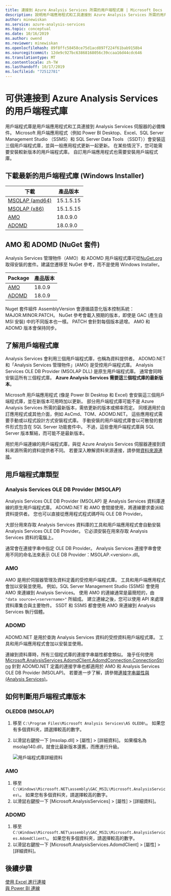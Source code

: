 ```yaml
---
title: 連接到 Azure Analysis Services 所需的用戶端程式庫 | Microsoft Docs
description: 說明用戶端應用程式和工具連接到 Azure Analysis Services 所需的用戶端程式庫
author: minewiskan
ms.service: azure-analysis-services
ms.topic: conceptual
ms.date: 10/16/2019
ms.author: owend
ms.reviewer: minewiskan
ms.openlocfilehash: 89f8ffc58458ce75d1acd897f224f61bab9158b4
ms.sourcegitcommit: 12de9c927bc63868168056c39ccaa16d44cdc646
ms.translationtype: MT
ms.contentlocale: zh-TW
ms.lasthandoff: 10/17/2019
ms.locfileid: "72512781"
---
```

# <a name="client-libraries-for-connecting-to-azure-analysis-services"></a>可供連接到 Azure Analysis Services 的用戶端程式庫

用戶端程式庫是用戶端應用程式和工具連接到 Analysis Services 伺服器的必備條件。 Microsoft 用戶端應用程式（例如 Power BI Desktop、Excel、SQL Server Management Studio （SSMS）和 SQL Server Data Tools （SSDT））會安裝這三個用戶端程式庫，並與一般應用程式更新一起更新。 在某些情況下，您可能需要安裝較新版本的用戶端程式庫。 自訂用戶端應用程式也需要安裝用戶端程式庫。

## <a name="download-the-latest-client-libraries-windows-installer"></a>下載最新的用戶端程式庫 (Windows Installer)  

|下載  |產品版本  | 
|---------|---------|
|[MSOLAP (amd64)](https://go.microsoft.com/fwlink/?linkid=829576)    |    15.1.5.15    |
|[MSOLAP (x86)](https://go.microsoft.com/fwlink/?linkid=829575)     |     15.1.5.15       |
|[AMO](https://go.microsoft.com/fwlink/?linkid=829578)     |   18.0.9.0    |
|[ADOMD](https://go.microsoft.com/fwlink/?linkid=829577)     |    18.0.9.0     |

## <a name="amo-and-adomd-nuget-packages"></a>AMO 和 ADOMD (NuGet 套件)

Analysis Services 管理物件（AMO）和 ADOMD 用戶端程式庫可從[NuGet.org](https://www.nuget.org/)取得安裝的套件。建議您遷移至 NuGet 參考，而不是使用 Windows Installer。 

|Package  | 產品版本  | 
|---------|---------|
|[AMO](https://www.nuget.org/packages/Microsoft.AnalysisServices.retail.amd64/)    |    18.0.9     |
|[ADOMD](https://www.nuget.org/packages/Microsoft.AnalysisServices.AdomdClient.retail.amd64/)     |   18.0.9      |

Nuget 套件組件 AssemblyVersion 會遵循語意化版本控制系統：MAJOR.MINOR.PATCH。 NuGet 參考會載入預期的版本，即使是 GAC (產生自 MSI 安裝) 中的不同版本也一樣。 PATCH 會針對每個版本遞增。 AMO 和 ADOMD 版本會保持同步。

## <a name="understanding-client-libraries"></a>了解用戶端程式庫

Analysis Services 會利用三個用戶端程式庫，也稱為資料提供者。 ADOMD.NET 和「Analysis Services 管理物件」(AMO) 是受控用戶端程式庫。 Analysis Services OLE DB Provider (MSOLAP DLL) 是原生用戶端程式庫。 通常會同時安裝這所有三個程式庫。 **Azure Analysis Services 需要這三個程式庫的最新版本**。 

Microsoft 用戶端應用程式 (像是 Power BI Desktop 和 Excel) 會安裝這三個用戶端程式庫，並在新版本可用時加以更新。 部分用戶端程式庫可能不是 Azure Analysis Services 所需的最新版本，需依更新的版本或頻率而定。 同樣適用於自訂應用程式或其他介面，例如 AsCmd、TOM、ADOMD.NET。 這些應用程式需要手動或以程式設計方式安裝程式庫。 手動安裝的用戶端程式庫會以可散發的套件形式包含在 SQL Server 功能套件中。 不過，這些會用戶端程式庫與 SQL Server 版本繫結，而可能不是最新版本。  

用於用戶端連線的用戶端程式庫，與從 Azure Analysis Services 伺服器連接到資料來源所需的資料提供者不同。 若要深入瞭解資料來源連接，請參閱[資料來源連接](analysis-services-datasource.md)。

## <a name="client-library-types"></a>用戶端程式庫類型

### <a name="analysis-services-ole-db-provider-msolap"></a>Analysis Services OLE DB Provider (MSOLAP) 

 Analysis Services OLE DB Provider (MSOLAP) 是 Analysis Services 資料庫連線的原生用戶端程式庫。 ADOMD.NET 和 AMO 會間接使用，將連線要求委派給資料提供者。 您也可以直接從應用程式程式碼呼叫 OLE DB Provider。  
  
 大部分用來存取 Analysis Services 資料庫的工具和用戶端應用程式會自動安裝 Analysis Services OLE DB Provider。 它必須安裝在用來存取 Analysis Services 資料的電腦上。  
  
 通常會在連接字串中指定 OLE DB Provider。 Analysis Services 連接字串會使用不同的命名法來表示 OLE DB Provider：MSOLAP.\<version>.dll。

### <a name="amo"></a>AMO  

 AMO 是用於伺服器管理及資料定義的受控用戶端程式庫。 工具和用戶端應用程式會加以安裝並使用。 例如，SQL Server Management Studio (SSMS) 會使用 AMO 來連線到 Analysis Services。 使用 AMO 的連線通常是最簡短的，由 `"data source=\<servername>"` 所組成。 建立連線之後，您可以使用 API 來處理資料庫集合與主要物件。 SSDT 和 SSMS 都會使用 AMO 來連線到 Analysis Services 執行個體。  

  
### <a name="adomd"></a>ADOMD

 ADOMD.NET 是用於查詢 Analysis Services 資料的受控資料用戶端程式庫。 工具和用戶端應用程式會加以安裝並使用。 
  
 連線到資料庫時，所有三個程式庫的連接字串屬性都會類似。 幾乎任何使用 [Microsoft.AnalysisServices.AdomdClient.AdomdConnection.ConnectionString](/dotnet/api/microsoft.analysisservices.adomdclient.adomdconnection.connectionstring#Microsoft_AnalysisServices_AdomdClient_AdomdConnection_ConnectionString) 針對 ADOMD.NET 定義的連接字串也都適用於 AMO 和 Analysis Services OLE DB Provider (MSOLAP)。 若要進一步了解，請參閱[連接字串屬性與 &#40;Analysis Services&#41;](https://docs.microsoft.com/analysis-services/instances/connection-string-properties-analysis-services)。  

  
##  <a name="bkmk_LibUpdate"></a> 如何判斷用戶端程式庫版本   
  
### <a name="oleddb-msolap"></a>OLEDDB (MSOLAP)  
  
1.  移至 `C:\Program Files\Microsoft Analysis Services\AS OLEDB\`。 如果您有多個資料夾，請選擇較高的數字。
  
2.  以滑鼠右鍵按一下 [msolap.dll] > [屬性] > [詳細資料]。 如果檔名為 msolap140.dll，就會比最新版本還舊，而應進行升級。
    
    ![用戶端程式庫詳細資料](media/analysis-services-data-providers/aas-msolap-details.png)
    
  
### <a name="amo"></a>AMO

1. 移至 `C:\Windows\Microsoft.NET\assembly\GAC_MSIL\Microsoft.AnalysisServices\`。 如果您有多個資料夾，請選擇較高的數字。
2. 以滑鼠右鍵按一下 [Microsoft.AnalysisServices] > [屬性] > [詳細資料]。  

### <a name="adomd"></a>ADOMD

1. 移至 `C:\Windows\Microsoft.NET\assembly\GAC_MSIL\Microsoft.AnalysisServices.AdomdClient\`。 如果您有多個資料夾，請選擇較高的數字。
2. 以滑鼠右鍵按一下 [Microsoft.AnalysisServices.AdomdClient] > [屬性] > [詳細資料]。  


## <a name="next-steps"></a>後續步驟
[使用 Excel 進行連接](analysis-services-connect-excel.md)    
[與 Power BI 連線](analysis-services-connect-pbi.md)
